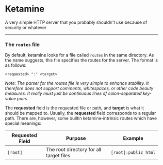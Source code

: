 # Ketamine

A very simple HTTP server that you probably shouldn't use because of security or whatever

---

### The `routes` file

By default, ketamine looks for a file called `routes` in the same directory.
As the name suggests, this file specifies the routes for the server. The format is as follows:

```ebnf
<requested> ":" <target>
```

_Note: The parser for the routes file is very simple to enhance stability. It therefore does not support comments,
whitespaces, or other code beauty measures. It really must just be continuous lines of colon-separated key-value
pairs._

The **requested** field is the requested file or path, and **target** is what it should be mapped to.
Usually, the **requested** field corresponds to a regular path. There are, however, some builtin ketamine-intrinsic
routes
which have special meanings:

| Requested Field | Purpose                                 | Example              |
|-----------------|-----------------------------------------|----------------------|
| `[root]`        | The root directory for all target files | `[root]:public_html` |